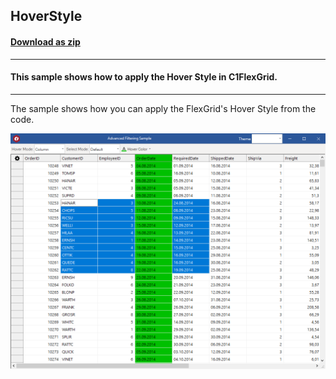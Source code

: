 ## HoverStyle
#### [Download as zip](https://grapecity.github.io/DownGit/#/home?url=https://github.com/GrapeCity/ComponentOne-WinForms-Samples/tree/master/NetFramework\FlexGrid\VB\HoverStyle)
____
#### This sample shows how to apply the Hover Style in C1FlexGrid.
____
The sample shows how you can apply the FlexGrid's Hover Style from the code.

![screenshot](screenshot.png)
